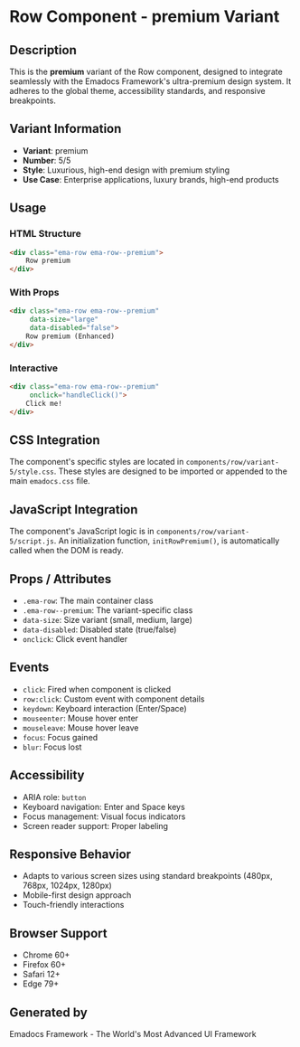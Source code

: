 # Row Component - premium Variant

## Description
This is the **premium** variant of the Row component, designed to integrate seamlessly with the Emadocs Framework's ultra-premium design system. It adheres to the global theme, accessibility standards, and responsive breakpoints.

## Variant Information
- **Variant**: premium
- **Number**: 5/5
- **Style**: Luxurious, high-end design with premium styling
- **Use Case**: Enterprise applications, luxury brands, high-end products

## Usage

### HTML Structure
```html
<div class="ema-row ema-row--premium">
    Row premium
</div>
```

### With Props
```html
<div class="ema-row ema-row--premium" 
     data-size="large" 
     data-disabled="false">
    Row premium (Enhanced)
</div>
```

### Interactive
```html
<div class="ema-row ema-row--premium" 
     onclick="handleClick()">
    Click me!
</div>
```

## CSS Integration
The component's specific styles are located in `components/row/variant-5/style.css`. These styles are designed to be imported or appended to the main `emadocs.css` file.

## JavaScript Integration
The component's JavaScript logic is in `components/row/variant-5/script.js`. An initialization function, `initRowPremium()`, is automatically called when the DOM is ready.

## Props / Attributes
- `.ema-row`: The main container class
- `.ema-row--premium`: The variant-specific class
- `data-size`: Size variant (small, medium, large)
- `data-disabled`: Disabled state (true/false)
- `onclick`: Click event handler

## Events
- `click`: Fired when component is clicked
- `row:click`: Custom event with component details
- `keydown`: Keyboard interaction (Enter/Space)
- `mouseenter`: Mouse hover enter
- `mouseleave`: Mouse hover leave
- `focus`: Focus gained
- `blur`: Focus lost

## Accessibility
- ARIA role: `button`
- Keyboard navigation: Enter and Space keys
- Focus management: Visual focus indicators
- Screen reader support: Proper labeling

## Responsive Behavior
- Adapts to various screen sizes using standard breakpoints (480px, 768px, 1024px, 1280px)
- Mobile-first design approach
- Touch-friendly interactions

## Browser Support
- Chrome 60+
- Firefox 60+
- Safari 12+
- Edge 79+

## Generated by
Emadocs Framework - The World's Most Advanced UI Framework
